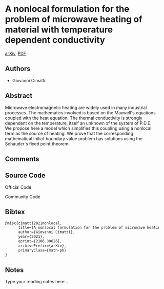 
# A nonlocal formulation for the problem of microwave heating of material with temperature dependent conductivity

[arXiv](https://arxiv.org/abs/2106.0626), [PDF](https://arxiv.org/pdf/2106.0626.pdf)

## Authors

- Giovanni Cimatti

## Abstract

Microwave electromagnetic heating are widely used in many industrial processes. The mathematics involved is based on the Maxwell's equations coupled with the heat equation. The thermal conductivity is strongly dependent on the temperature, itself an unknown of the system of P.D.E. We propose here a model which simplifies this coupling using a nonlocal term as the source of heating. We prove that the corresponding mathematical initial-boundary value problem has solutions using the Schauder's fixed point theorem.

## Comments



## Source Code

Official Code



Community Code



## Bibtex

```tex
@misc{cimatti2021nonlocal,
      title={A nonlocal formulation for the problem of microwave heating of material with temperature dependent conductivity}, 
      author={Giovanni Cimatti},
      year={2021},
      eprint={2106.00626},
      archivePrefix={arXiv},
      primaryClass={math-ph}
}
```

## Notes

Type your reading notes here...

